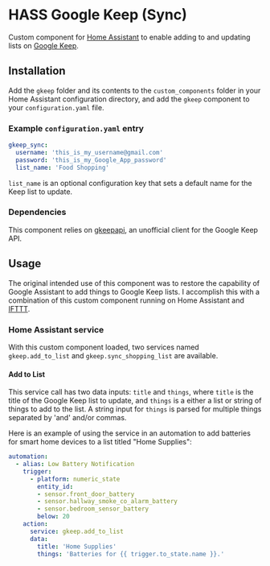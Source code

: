 # HASS Google Keep (Sync)

Custom component for [Home Assistant](https://home-assistant.io) to enable adding to and updating lists on [Google Keep](https://keep.google.com).

## Installation

Add the `gkeep` folder and its contents to the `custom_components` folder in your Home Assistant configuration directory, and add the `gkeep` component to your `configuration.yaml` file.

### Example `configuration.yaml` entry

```yaml
gkeep_sync:
  username: 'this_is_my_username@gmail.com'
  password: 'this_is_my_Google_App_password'
  list_name: 'Food Shopping'
```

`list_name` is an optional configuration key that sets a default name for the Keep list to update.

### Dependencies

This component relies on [gkeepapi](https://github.com/kiwiz/gkeepapi), an unofficial client for the Google Keep API.

## Usage

The original intended use of this component was to restore the capability of Google Assistant to add things to Google Keep lists.
I accomplish this with a combination of this custom component running on Home Assistant and [IFTTT](https://ifttt.com/).

### Home Assistant service

With this custom component loaded, two services named `gkeep.add_to_list` and `gkeep.sync_shopping_list` are available.

#### Add to List

This service call has two data inputs: `title` and `things`, where `title` is the title of the Google Keep list to update, and `things` is a either a list or string of things to add to the list.
A string input for `things` is parsed for multiple things separated by 'and' and/or commas.

Here is an example of using the service in an automation to add batteries for smart home devices to a list titled "Home Supplies":
```yaml
automation:
  - alias: Low Battery Notification
    trigger:
      - platform: numeric_state
        entity_id:
        - sensor.front_door_battery
        - sensor.hallway_smoke_co_alarm_battery
        - sensor.bedroom_sensor_battery
        below: 20
    action:
      service: gkeep.add_to_list
      data:
        title: 'Home Supplies'
        things: 'Batteries for {{ trigger.to_state.name }}.'
```
